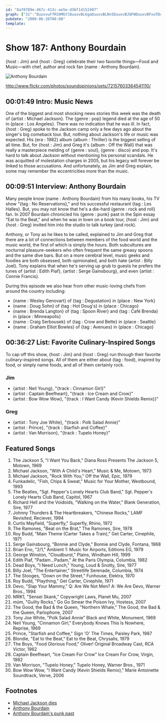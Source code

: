 ```yaml
---
id: "8af8789e-467c-413c-ae5e-d36f14152407"
graph: {"31":"DuuxvuFfRS9MGtlDuuxvBL6gaDuuxvBLNn5DuuxvBJQFWDuuxvBFxuTDuuxv9MGtlBLNn5BJQFWBLNn5BFxuTBLNn5","GF":"OzqxSZdwWyBHgovOzqxSBYg79OzqxSBHm1GOzqxSOzqxSX6cfdOzqxSw37qx3t8wgOzqxSBHMl3OzqxSBH8LqBHT7RBH8LqP1GC5JyMLxguYKNMOJ5zguYKNBDGziMOJ5zlQHKUwNFXgLFCScwNFXgkO7lOlQHKULFCSckO7lOQyF0wwRNxeQyF0wak4bnBDGziKKpNj","1OR":"51SNDX6cfd51SNDyG4cF51SNDiC5kG51SNDH93Jn51SNDnbc4W51SNDkKNNF51SNDBEacfBEacfk2OMvcTDg8kKNNFXBqOxnbc4WH93JnUvAKJBFkpAiC5kGV2hiQyG4cF"}
pubdate: "2009-06-26T00:00"
template: 
---
```






# Show 187: Anthony Bourdain

{host : Jim} and {host : Greg} celebrate their two favorite things—Food and Music—with chef, author and rock fan {name : Anthony Bourdain}.

![Anthony Bourdain](https://static.soundopinions.org/images/2009/bourdain.jpg)

http://www.flickr.com/photos/soundopinions/sets/72157603364541110/



## 00:01:49 Intro: Music News

One of the biggest and most shocking news stories this week was the death of {artist : Michael Jackson}. The {genre : pop} legend died at the age of 50 in {place : Los Angeles}. There was no indication that he was ill. In fact, {host : Greg} spoke to the Jackson camp only a few days ago about the singer's big comeback tour. But, nothing about Jackson's life or music was expected. His {era : 1982} album {album : Thriller} is the biggest selling of all time. But, for {host : Jim} and Greg it's {album : Off the Wall} that was really a masterpiece melding of {genre : soul}, {genre : disco} and pop. It's hard to talk about Jackson without mentioning his personal scandals. He was acquitted of molestation charges in 2005, but his legacy will forever be linked to those accusations. And unfortunately, as Jim and Greg explain, some may remember the eccentricities more than the music.



## 00:09:51 Interview: Anthony Bourdain

Many people know {name : Anthony Bourdain} from his many books, his TV show "{tag : No Reservations}," and his successful restaurant {tag : Les Halles}. But, you may not know that he's a die-hard {genre : rock and roll} fan. In 2007 Bourdain chronicled his {genre : punk} past in the Spin essay "Eat to the Beat," and when he was in town on a book tour, {host : Jim} and {host : Greg} invited him into the studio to talk turkey (and rock).

Anthony, or Tony as he likes to be called, explained to Jim and Greg that there are a lot of connections between members of the food world and the music world, the first of which is simply the hours. Both subcultures are nocturnal pleasure-seekers who often frequent the same greasy spoons and the same dive bars. But on a more cerebral level, music geeks and foodies are both obsessed, both opinionated, and both hate {artist : Billy Joel}. Tony explains that when he's serving up grub to guests he prefers the tunes of {artist : Edith Piaf}, {artist : Serge Gainsbourg}, and even {artist : Connie Francis}.

During this episode we also hear from other music-loving chefs from around the country including:

- {name : Wesley Genovart} of {tag : Degustation} in {place : New York}
- {name : Doug Sohn} of {tag : Hot Doug's} in {place : Chicago}
- {name : Brenda Langton} of {tag : Spoon River} and {tag : Café Brenda} in {place : Minneapolis}
- {name : Craig Serbousek} of {tag : Crow and Bette} in {place : Seattle}
- {name : Graham Elliot Bowles} of {tag : Avenues} in {place : Chicago}



## 00:36:27 List: Favorite Culinary-Inspired Songs

To cap off this show, {host : Jim} and {host : Greg} run through their favorite culinary-inspired songs. All of them are either about {tag : food}, inspired by food, or simply name foods, and all of them certainly rock.


### Jim

- {artist : Neil Young}, "{track : Cinnamon Girl}"
- {artist : Captain Beefheart}, "{track : Ice Cream and Crow}"
- {artist : Bow Wow Wow}, "{track : I Want Candy (Kevin Shields Remix)}"


### Greg

- {artist : Tony Joe White}, "{track : Polk Salad Annie}"
- {artist : Prince}, "{track : Starfish and Coffee}"
- {artist : Van Morrison}, "{track : Tupelo Honey}"



## Featured Songs

1. The Jackson 5, "I Want You Back," Diana Ross Presents The Jackson 5, Motown, 1969
2. Michael Jackson, "With A Child's Heart," Music & Me, Motown, 1973
3. Michael Jackson, "Rock With You," Off the Wall, Epic, 1979
4. Funkadelic, "Fish, Chips & Sweat," Music for Your Mother, Westbound, 1993
5. The Beatles, "Sgt. Pepper's Lonely Hearts Club Band," Sgt. Pepper's Lonely Hearts Club Band, Capitol, 1967
6. Richard Hell and the Voidoids, "Walking on the Water," Blank Generation, Sire, 1977
7. Johnny Thunders & The Heartbreakers, "Chinese Rocks," LAMF Revisited, Reciever, 1994
8. Curtis Mayfield, "Superfly," Superfly, Rhino, 1972
9. The Ramones, "Beat on the Brat," The Ramones, Sire, 1978
10. Roy Budd, "Main Theme (Carter Takes a Train)," Get Carter, Cinephile, 1971
11. Serge Gainsbourg, "Bonnie and Clyde," Bonnie and Clyde, Fontana, 1968
12. Brian Eno, "2/1," Ambient 1: Music for Airports, Editions EG, 1979
13. George Winston, "Cloudburst," Plains, Windham Hill, 1999
14. Edith Piaf, "Padam...Padam," At the Paris Olympia, Columbia, 1982
15. Dead Boys, "I Need Lunch," Young, Loud & Snotty, Sire, 1977
16. Billy Joel, "The Entertainer," Streetlife Serenade, Columbia, 1974
17. The Stooges, "Down on the Street," Funhouse, Elektra, 1970
18. Roy Budd, "Plaything," Get Carter, Cinephile, 1971
19. Devo, "Slap Your Mammy," Q: Are We Not Men? A: We Are Devo, Warner Bros., 1994
20. MRK1, "Sensei Skank," Copywright Laws, Planet Mu, 2007
21. múm, "Guilty Rocks," Go Go Smear the Poison Ivy, Hostess, 2007
22. The Good, the Bad & the Queen, "Northern Whale," The Good, the Bad & the Queen, Parlophone, 2007
23. Tony Joe White, "Polk Salad Annie" Black and White, Monument, 1969
24. Neil Young, "Cinnamon Girl," Everybody Knows This Is Nowhere, Reprise, 1969
25. Prince, "Starfish and Coffee," Sign 'O' The Times, Paisley Park, 1987
26. Blondie, "Eat to the Beat," Eat to the Beat, Chrysalis, 1979
27. The Boys, "Food Glorious Food," Oliver! Original Broadway Cast, RCA Victor, 1962
28. Captain Beefheart, "Ice Cream For Crow" Ice Cream For Crow, Virgin, 1982
29. Van Morrison, "Tupelo Honey," Tupelo Honey, Warner Bros., 1971
30. Bow Wow Wow, "I Want Candy (Kevin Shields Remix)," Marie Antoinette Soundtrack, Verve, 2006



## Footnotes

- [Michael Jackson dies](http://www.cnn.com/2009/SHOWBIZ/Music/06/25/michael.jackson/)
- [Anthony Bourdain](http://anthonybourdain.tumblr.com/)
- [Anthony Bourdain's punk past](http://www.spin.com/2007/09/eat-beat/)